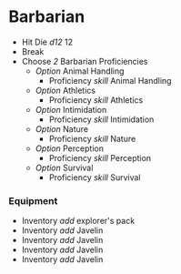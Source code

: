 # Barbarian

- Hit Die _d12_ 12
- Break
- Choose _2_ Barbarian Proficiencies
    - _Option_ Animal Handling
        - Proficiency _skill_ Animal Handling
    - _Option_ Athletics
        - Proficiency _skill_ Athletics
    - _Option_ Intimidation
        - Proficiency _skill_ Intimidation
    - _Option_ Nature
        - Proficiency _skill_ Nature
    - _Option_ Perception
        - Proficiency _skill_ Perception
    - _Option_ Survival
        - Proficiency _skill_ Survival

### Equipment

- Inventory _add_ explorer's pack
- Inventory _add_ Javelin
- Inventory _add_ Javelin
- Inventory _add_ Javelin
- Inventory _add_ Javelin
